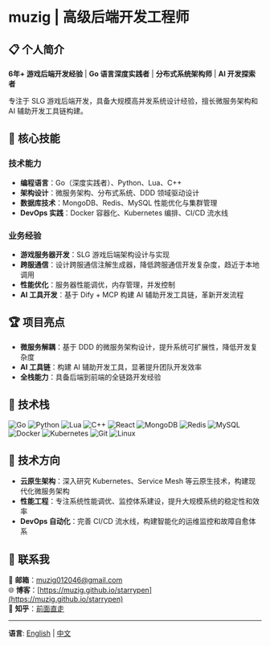 # muzig | 高级后端开发工程师

## 📋 个人简介

**6年+ 游戏后端开发经验** | **Go 语言深度实践者** | **分布式系统架构师** | **AI 开发探索者**

专注于 SLG 游戏后端开发，具备大规模高并发系统设计经验，擅长微服务架构和 AI 辅助开发工具链构建。

## 🎯 核心技能

### 技术能力

- **编程语言**：Go（深度实践者）、Python、Lua、C++
- **架构设计**：微服务架构、分布式系统、DDD 领域驱动设计
- **数据库技术**：MongoDB、Redis、MySQL 性能优化与集群管理
- **DevOps 实践**：Docker 容器化、Kubernetes 编排、CI/CD 流水线

### 业务经验

- **游戏服务器开发**：SLG 游戏后端架构设计与实现
- **跨服通信**：设计跨服通信注解生成器，降低跨服通信开发复杂度，趋近于本地调用
- **性能优化**：服务器性能调优，内存管理，并发控制
- **AI 工具开发**：基于 Dify + MCP 构建 AI 辅助开发工具链，革新开发流程

## 🏆 项目亮点

- **微服务解耦**：基于 DDD 的微服务架构设计，提升系统可扩展性，降低开发复杂度
- **AI 工具链**：构建 AI 辅助开发工具，显著提升团队开发效率
- **全栈能力**：具备后端到前端的全链路开发经验

## 🔧 技术栈

![Go](https://img.shields.io/badge/Go-00ADD8?style=flat&logo=go&logoColor=white) ![Python](https://img.shields.io/badge/Python-3776AB?style=flat&logo=python&logoColor=white) ![Lua](https://img.shields.io/badge/Lua-2C2D72?style=flat&logo=lua&logoColor=white) ![C++](https://img.shields.io/badge/C++-00599C?style=flat&logo=c%2B%2B&logoColor=white) ![React](https://img.shields.io/badge/React-61DAFB?style=flat&logo=react&logoColor=white) ![MongoDB](https://img.shields.io/badge/MongoDB-47A248?style=flat&logo=mongodb&logoColor=white) ![Redis](https://img.shields.io/badge/Redis-DC382D?style=flat&logo=redis&logoColor=white) ![MySQL](https://img.shields.io/badge/MySQL-4479A1?style=flat&logo=mysql&logoColor=white) ![Docker](https://img.shields.io/badge/Docker-2496ED?style=flat&logo=docker&logoColor=white) ![Kubernetes](https://img.shields.io/badge/Kubernetes-326CE5?style=flat&logo=kubernetes&logoColor=white) ![Git](https://img.shields.io/badge/Git-F05032?style=flat&logo=git&logoColor=white) ![Linux](https://img.shields.io/badge/Linux-FCC624?style=flat&logo=linux&logoColor=black)

## 🚀 技术方向

- **云原生架构**：深入研究 Kubernetes、Service Mesh 等云原生技术，构建现代化微服务架构
- **性能工程**：专注系统性能调优、监控体系建设，提升大规模系统的稳定性和效率
- **DevOps 自动化**：完善 CI/CD 流水线，构建智能化的运维监控和故障自愈体系

## 📩 联系我

📧 **邮箱**：[muzig012046@gmail.com](mailto:muzig012046@gmail.com)  
🌐 **博客**：[https://muzig.github.io/starrypen](https://muzig.github.io/starrypen)  
📝 **知乎**：[前面直走](https://www.zhihu.com/people/nextleaf)

---

**语言**: [English](README.md) | [中文](README-zh.md)
